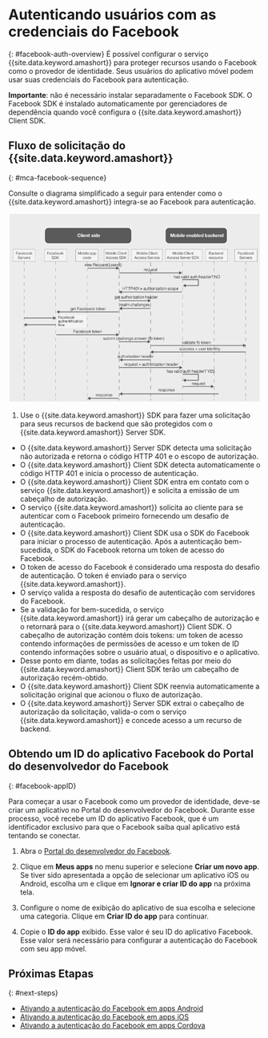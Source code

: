 # Autenticando usuários com as credenciais do Facebook
{: #facebook-auth-overview}
É possível configurar o serviço {{site.data.keyword.amashort}} para proteger recursos usando o Facebook como o provedor de identidade. Seus usuários do aplicativo móvel podem usar suas credenciais do Facebook para autenticação.

**Importante**: não é necessário instalar separadamente o Facebook SDK. O Facebook SDK é instalado automaticamente por gerenciadores de dependência quando você configura o {{site.data.keyword.amashort}} Client SDK.

## Fluxo de solicitação do {{site.data.keyword.amashort}}
{: #mca-facebook-sequence}

Consulte o diagrama simplificado a seguir para entender como o {{site.data.keyword.amashort}} integra-se ao Facebook para autenticação.

![image](images/mca-sequence-facebook.jpg)

1. Use o {{site.data.keyword.amashort}} SDK para fazer uma solicitação para seus recursos de backend que são protegidos com o {{site.data.keyword.amashort}} Server SDK.
* O {{site.data.keyword.amashort}} Server SDK detecta uma solicitação não autorizada e retorna o código HTTP 401 e o escopo de autorização.
* O {{site.data.keyword.amashort}} Client SDK detecta automaticamente o código HTTP 401 e inicia o processo de autenticação.
* O {{site.data.keyword.amashort}} Client SDK entra em contato com o serviço {{site.data.keyword.amashort}} e solicita a emissão de um cabeçalho de autorização.
* O serviço {{site.data.keyword.amashort}} solicita ao cliente para se autenticar com o Facebook primeiro fornecendo um desafio de autenticação.
* O {{site.data.keyword.amashort}} Client SDK usa o SDK do Facebook para iniciar o processo de autenticação. Após a autenticação bem-sucedida, o SDK do Facebook retorna um token de acesso do Facebook.
* O token de acesso do Facebook é considerado uma resposta do desafio de autenticação. O token é enviado para o serviço {{site.data.keyword.amashort}}.
* O serviço valida a resposta do desafio de autenticação com servidores do Facebook.
* Se a validação for bem-sucedida, o serviço {{site.data.keyword.amashort}} irá gerar um cabeçalho de autorização e o retornará para o {{site.data.keyword.amashort}} Client SDK. O cabeçalho de autorização contém dois tokens: um token de acesso contendo informações de permissões de acesso e um token de ID contendo informações sobre o usuário atual, o dispositivo e o aplicativo.
* Desse ponto em diante, todas as solicitações feitas por meio do {{site.data.keyword.amashort}} Client SDK terão um cabeçalho de autorização recém-obtido.
* O {{site.data.keyword.amashort}} Client SDK reenvia automaticamente a solicitação original que acionou o fluxo de autorização.
* O {{site.data.keyword.amashort}} Server SDK extrai o cabeçalho de autorização da solicitação, valida-o com o serviço {{site.data.keyword.amashort}} e concede acesso a um recurso de backend.

## Obtendo um ID do aplicativo Facebook do Portal do desenvolvedor do Facebook
{: #facebook-appID}

Para começar a usar o Facebook como um provedor de identidade, deve-se criar um aplicativo no Portal do desenvolvedor do Facebook. Durante esse processo, você recebe um ID do aplicativo Facebook, que é um identificador exclusivo para que o Facebook saiba qual aplicativo está tentando se conectar.

1. Abra o [Portal do desenvolvedor do Facebook](https://developers.facebook.com).

1. Clique em **Meus apps** no menu superior e selecione **Criar um novo app**.
Se tiver sido apresentada a opção de selecionar um aplicativo iOS ou Android, escolha um e clique em **Ignorar e criar ID do app** na próxima tela.

1. Configure o nome de exibição do aplicativo de sua escolha e selecione uma categoria. Clique em **Criar ID do app** para continuar.

1. Copie o **ID do app** exibido. Esse valor é seu ID do aplicativo Facebook. Esse valor será necessário para configurar a autenticação do Facebook com seu app móvel.

## Próximas Etapas
{: #next-steps}

* [Ativando a autenticação do Facebook em apps Android](facebook-auth-android.html)
* [Ativando a autenticação do Facebook em apps iOS](facebook-auth-ios.html)
* [Ativando a autenticação do Facebook em apps Cordova](facebook-auth-cordova.html)

